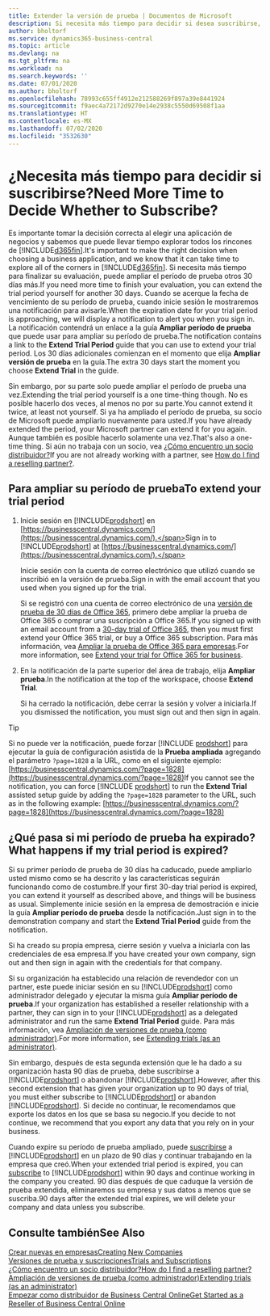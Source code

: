 ```yaml
---
title: Extender la versión de prueba | Documentos de Microsoft
description: Si necesita más tiempo para decidir si desea suscribirse, puede ampliar su versión de prueba.
author: bholtorf
ms.service: dynamics365-business-central
ms.topic: article
ms.devlang: na
ms.tgt_pltfrm: na
ms.workload: na
ms.search.keywords: ''
ms.date: 07/01/2020
ms.author: bholtorf
ms.openlocfilehash: 78993c655ff4912e212588269f897a39e8441924
ms.sourcegitcommit: f9aec4a72172d9270e14e2938c5550d69508f1aa
ms.translationtype: HT
ms.contentlocale: es-MX
ms.lasthandoff: 07/02/2020
ms.locfileid: "3532630"
---
```

# <a name="need-more-time-to-decide-whether-to-subscribe"></a><span data-ttu-id="cca16-103">¿Necesita más tiempo para decidir si suscribirse?</span><span class="sxs-lookup"><span data-stu-id="cca16-103">Need More Time to Decide Whether to Subscribe?</span></span>

<span data-ttu-id="cca16-104">Es importante tomar la decisión correcta al elegir una aplicación de negocios y sabemos que puede llevar tiempo explorar todos los rincones de [!INCLUDE[d365fin](includes/d365fin_md.md)].</span><span class="sxs-lookup"><span data-stu-id="cca16-104">It's important to make the right decision when choosing a business application, and we know that it can take time to explore all of the corners in [!INCLUDE[d365fin](includes/d365fin_md.md)].</span></span> <span data-ttu-id="cca16-105">Si necesita más tiempo para finalizar su evaluación, puede ampliar el período de prueba otros 30 días más.</span><span class="sxs-lookup"><span data-stu-id="cca16-105">If you need more time to finish your evaluation, you can extend the trial period yourself for another 30 days.</span></span> <span data-ttu-id="cca16-106">Cuando se acerque la fecha de vencimiento de su período de prueba, cuando inicie sesión le mostraremos una notificación para avisarle.</span><span class="sxs-lookup"><span data-stu-id="cca16-106">When the expiration date for your trial period is approaching, we will display a notification to alert you when you sign in.</span></span> <span data-ttu-id="cca16-107">La notificación contendrá un enlace a la guía **Ampliar período de prueba** que puede usar para ampliar su período de prueba.</span><span class="sxs-lookup"><span data-stu-id="cca16-107">The notification contains a link to the **Extend Trial Period** guide that you can use to extend your trial period.</span></span> <span data-ttu-id="cca16-108">Los 30 días adicionales comienzan en el momento que elija **Ampliar versión de prueba** en la guía.</span><span class="sxs-lookup"><span data-stu-id="cca16-108">The extra 30 days start the moment you choose **Extend Trial** in the guide.</span></span>

<span data-ttu-id="cca16-109">Sin embargo, por su parte solo puede ampliar el período de prueba una vez.</span><span class="sxs-lookup"><span data-stu-id="cca16-109">Extending the trial period yourself is a one time-thing though.</span></span> <span data-ttu-id="cca16-110">No es posible hacerlo dos veces, al menos no por su parte.</span><span class="sxs-lookup"><span data-stu-id="cca16-110">You cannot extend it twice, at least not yourself.</span></span> <span data-ttu-id="cca16-111">Si ya ha ampliado el período de prueba, su socio de Microsoft puede ampliarlo nuevamente para usted.</span><span class="sxs-lookup"><span data-stu-id="cca16-111">If you have already extended the period, your Microsoft partner can extend it for you again.</span></span> <span data-ttu-id="cca16-112">Aunque también es posible hacerlo solamente una vez.</span><span class="sxs-lookup"><span data-stu-id="cca16-112">That's also a one-time thing.</span></span> <span data-ttu-id="cca16-113">Si aún no trabaja con un socio, vea [¿Cómo encuentro un socio distribuidor?](across-faq.md#findpartner)</span><span class="sxs-lookup"><span data-stu-id="cca16-113">If you are not already working with a partner, see [How do I find a reselling partner?](across-faq.md#findpartner).</span></span>  

## <a name="to-extend-your-trial-period"></a><span data-ttu-id="cca16-114">Para ampliar su período de prueba</span><span class="sxs-lookup"><span data-stu-id="cca16-114">To extend your trial period</span></span>

1. <span data-ttu-id="cca16-115">Inicie sesión en [!INCLUDE[prodshort](includes/prodshort.md)] en [https://businesscentral.dynamics.com/](https://businesscentral.dynamics.com/).</span><span class="sxs-lookup"><span data-stu-id="cca16-115">Sign in to [!INCLUDE[prodshort](includes/prodshort.md)] at [https://businesscentral.dynamics.com/](https://businesscentral.dynamics.com/).</span></span>

    <span data-ttu-id="cca16-116">Inicie sesión con la cuenta de correo electrónico que utilizó cuando se inscribió en la versión de prueba.</span><span class="sxs-lookup"><span data-stu-id="cca16-116">Sign in with the email account that you used when you signed up for the trial.</span></span>  

    <span data-ttu-id="cca16-117">Si se registró con una cuenta de correo electrónico de una [versión de prueba de 30 días de Office 365](/microsoft-365/commerce/sign-up-for-office-365-trial), primero debe ampliar la prueba de Office 365 o comprar una suscripción a Office 365.</span><span class="sxs-lookup"><span data-stu-id="cca16-117">If you signed up with an email account from a [30-day trial of Office 365](/microsoft-365/commerce/sign-up-for-office-365-trial), then you must first extend your Office 365 trial, or buy a Office 365 subscription.</span></span> <span data-ttu-id="cca16-118">Para más información, vea [Ampliar la prueba de Office 365 para empresas](/microsoft-365/commerce/extend-your-trial).</span><span class="sxs-lookup"><span data-stu-id="cca16-118">For more information, see [Extend your trial for Office 365 for business](/microsoft-365/commerce/extend-your-trial).</span></span>
2. <span data-ttu-id="cca16-119">En la notificación de la parte superior del área de trabajo, elija **Ampliar prueba**.</span><span class="sxs-lookup"><span data-stu-id="cca16-119">In the notification at the top of the workspace, choose **Extend Trial**.</span></span>

    <span data-ttu-id="cca16-120">Si ha cerrado la notificación, debe cerrar la sesión y volver a iniciarla.</span><span class="sxs-lookup"><span data-stu-id="cca16-120">If you dismissed the notification, you must sign out and then sign in again.</span></span>

> [!TIP]
> <span data-ttu-id="cca16-121">Si no puede ver la notificación, puede forzar [!INCLUDE [prodshort](includes/prodshort.md)] para ejecutar la guía de configuración asistida de la **Prueba ampliada** agregando el parámetro ```?page=1828``` a la URL, como en el siguiente ejemplo: [https://businesscentral.dynamics.com/?page=1828](https://businesscentral.dynamics.com/?page=1828)</span><span class="sxs-lookup"><span data-stu-id="cca16-121">If you cannot see the notification, you can force [!INCLUDE [prodshort](includes/prodshort.md)] to run the **Extend Trial** assisted setup guide by adding the ```?page=1828``` parameter to the URL, such as in the following example: [https://businesscentral.dynamics.com/?page=1828](https://businesscentral.dynamics.com/?page=1828)</span></span>

## <a name="what-happens-if-my-trial-period-is-expired"></a><span data-ttu-id="cca16-122">¿Qué pasa si mi período de prueba ha expirado?</span><span class="sxs-lookup"><span data-stu-id="cca16-122">What happens if my trial period is expired?</span></span>

<span data-ttu-id="cca16-123">Si su primer período de prueba de 30 días ha caducado, puede ampliarlo usted mismo como se ha descrito y las características seguirán funcionando como de costumbre.</span><span class="sxs-lookup"><span data-stu-id="cca16-123">If your first 30-day trial period is expired, you can extend it yourself as described above, and things will be business as usual.</span></span> <span data-ttu-id="cca16-124">Simplemente inicie sesión en la empresa de demostración e inicie la guía **Ampliar período de prueba** desde la notificación.</span><span class="sxs-lookup"><span data-stu-id="cca16-124">Just sign in to the demonstration company and start the **Extend Trial Period** guide from the notification.</span></span>  

<span data-ttu-id="cca16-125">Si ha creado su propia empresa, cierre sesión y vuelva a iniciarla con las credenciales de esa empresa.</span><span class="sxs-lookup"><span data-stu-id="cca16-125">If you have created your own company, sign out and then sign in again with the credentials for that company.</span></span>  

<span data-ttu-id="cca16-126">Si su organización ha establecido una relación de revendedor con un partner, este puede iniciar sesión en su [!INCLUDE[prodshort](includes/prodshort.md)] como administrador delegado y ejecutar la misma guía **Ampliar período de prueba**.</span><span class="sxs-lookup"><span data-stu-id="cca16-126">If your organization has established a reseller relationship with a partner, they can sign in to your [!INCLUDE[prodshort](includes/prodshort.md)] as a delegated administrator and run the same **Extend Trial Period** guide.</span></span> <span data-ttu-id="cca16-127">Para más información, vea [Ampliación de versiones de prueba (como administrador)](/dynamics365/business-central/dev-itpro/administration/tenant-administration#extending-trials).</span><span class="sxs-lookup"><span data-stu-id="cca16-127">For more information, see [Extending trials (as an administrator)](/dynamics365/business-central/dev-itpro/administration/tenant-administration#extending-trials).</span></span>  

<span data-ttu-id="cca16-128">Sin embargo, después de esta segunda extensión que le ha dado a su organización hasta 90 días de prueba, debe suscribirse a [!INCLUDE[prodshort](includes/prodshort.md)] o abandonar [!INCLUDE[prodshort](includes/prodshort.md)].</span><span class="sxs-lookup"><span data-stu-id="cca16-128">However, after this second extension that has given your organization up to 90 days of trial, you must either subscribe to [!INCLUDE[prodshort](includes/prodshort.md)] or abandon [!INCLUDE[prodshort](includes/prodshort.md)].</span></span> <span data-ttu-id="cca16-129">Si decide no continuar, le recomendamos que exporte los datos en los que se basa su negocio.</span><span class="sxs-lookup"><span data-stu-id="cca16-129">If you decide to not continue, we recommend that you export any data that you rely on in your business.</span></span>

<span data-ttu-id="cca16-130">Cuando expire su período de prueba ampliado, puede [suscribirse](https://go.microsoft.com/fwlink/?linkid=828659) a [!INCLUDE[prodshort](includes/prodshort.md)] en un plazo de 90 días y continuar trabajando en la empresa que creó.</span><span class="sxs-lookup"><span data-stu-id="cca16-130">When your extended trial period is expired, you can [subscribe](https://go.microsoft.com/fwlink/?linkid=828659) to [!INCLUDE[prodshort](includes/prodshort.md)] within 90 days and continue working in the company you created.</span></span> <span data-ttu-id="cca16-131">90 días después de que caduque la versión de prueba extendida, eliminaremos su empresa y sus datos a menos que se suscriba.</span><span class="sxs-lookup"><span data-stu-id="cca16-131">90 days after the extended trial expires, we will delete your company and data unless you subscribe.</span></span>  

## <a name="see-also"></a><span data-ttu-id="cca16-132">Consulte también</span><span class="sxs-lookup"><span data-stu-id="cca16-132">See Also</span></span>

[<span data-ttu-id="cca16-133">Crear nuevas en empresas</span><span class="sxs-lookup"><span data-stu-id="cca16-133">Creating New Companies</span></span>](about-new-company.md)  
[<span data-ttu-id="cca16-134">Versiones de prueba y suscripciones</span><span class="sxs-lookup"><span data-stu-id="cca16-134">Trials and Subscriptions</span></span>](across-preview.md)  
[<span data-ttu-id="cca16-135">¿Cómo encuentro un socio distribuidor?</span><span class="sxs-lookup"><span data-stu-id="cca16-135">How do I find a reselling partner?</span></span>](across-faq.md#findpartner)  
[<span data-ttu-id="cca16-136">Ampliación de versiones de prueba (como administrador)</span><span class="sxs-lookup"><span data-stu-id="cca16-136">Extending trials (as an administrator)</span></span>](/dynamics365/business-central/dev-itpro/administration/tenant-administration#extending-trials)  
[<span data-ttu-id="cca16-137">Empezar como distribuidor de Business Central Online</span><span class="sxs-lookup"><span data-stu-id="cca16-137">Get Started as a Reseller of Business Central Online</span></span>](/dynamics365/business-central/dev-itpro/administration/get-started-online)  
